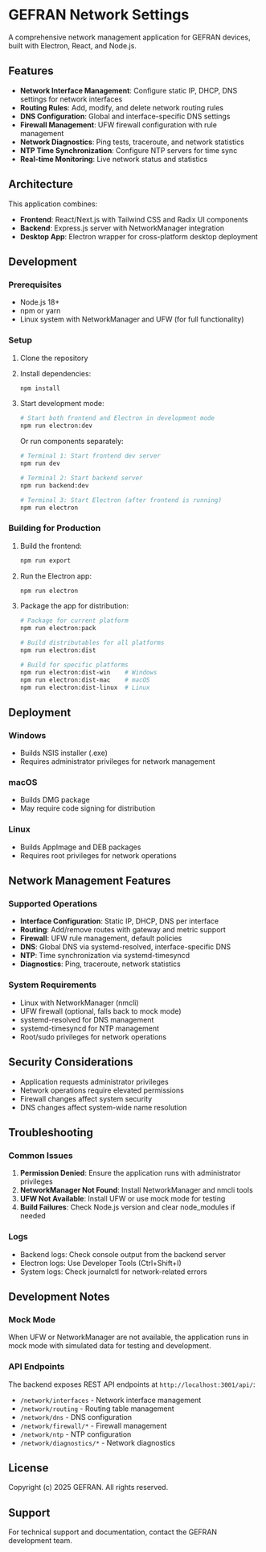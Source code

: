# GEFRAN Network Settings

A comprehensive network management application for GEFRAN devices, built with Electron, React, and Node.js.

## Features

- **Network Interface Management**: Configure static IP, DHCP, DNS settings for network interfaces
- **Routing Rules**: Add, modify, and delete network routing rules
- **DNS Configuration**: Global and interface-specific DNS settings
- **Firewall Management**: UFW firewall configuration with rule management
- **Network Diagnostics**: Ping tests, traceroute, and network statistics
- **NTP Time Synchronization**: Configure NTP servers for time sync
- **Real-time Monitoring**: Live network status and statistics

## Architecture

This application combines:
- **Frontend**: React/Next.js with Tailwind CSS and Radix UI components
- **Backend**: Express.js server with NetworkManager integration
- **Desktop App**: Electron wrapper for cross-platform desktop deployment

## Development

### Prerequisites

- Node.js 18+ 
- npm or yarn
- Linux system with NetworkManager and UFW (for full functionality)

### Setup

1. Clone the repository
2. Install dependencies:
   ```bash
   npm install
   ```

3. Start development mode:
   ```bash
   # Start both frontend and Electron in development mode
   npm run electron:dev
   ```

   Or run components separately:
   ```bash
   # Terminal 1: Start frontend dev server
   npm run dev

   # Terminal 2: Start backend server
   npm run backend:dev

   # Terminal 3: Start Electron (after frontend is running)
   npm run electron
   ```

### Building for Production

1. Build the frontend:
   ```bash
   npm run export
   ```

2. Run the Electron app:
   ```bash
   npm run electron
   ```

3. Package the app for distribution:
   ```bash
   # Package for current platform
   npm run electron:pack

   # Build distributables for all platforms
   npm run electron:dist

   # Build for specific platforms
   npm run electron:dist-win    # Windows
   npm run electron:dist-mac    # macOS
   npm run electron:dist-linux  # Linux
   ```

## Deployment

### Windows
- Builds NSIS installer (.exe)
- Requires administrator privileges for network management

### macOS
- Builds DMG package
- May require code signing for distribution

### Linux
- Builds AppImage and DEB packages
- Requires root privileges for network operations

## Network Management Features

### Supported Operations

- **Interface Configuration**: Static IP, DHCP, DNS per interface
- **Routing**: Add/remove routes with gateway and metric support
- **Firewall**: UFW rule management, default policies
- **DNS**: Global DNS via systemd-resolved, interface-specific DNS
- **NTP**: Time synchronization via systemd-timesyncd
- **Diagnostics**: Ping, traceroute, network statistics

### System Requirements

- Linux with NetworkManager (nmcli)
- UFW firewall (optional, falls back to mock mode)
- systemd-resolved for DNS management
- systemd-timesyncd for NTP management
- Root/sudo privileges for network operations

## Security Considerations

- Application requests administrator privileges
- Network operations require elevated permissions
- Firewall changes affect system security
- DNS changes affect system-wide name resolution

## Troubleshooting

### Common Issues

1. **Permission Denied**: Ensure the application runs with administrator privileges
2. **NetworkManager Not Found**: Install NetworkManager and nmcli tools
3. **UFW Not Available**: Install UFW or use mock mode for testing
4. **Build Failures**: Check Node.js version and clear node_modules if needed

### Logs

- Backend logs: Check console output from the backend server
- Electron logs: Use Developer Tools (Ctrl+Shift+I)
- System logs: Check journalctl for network-related errors

## Development Notes

### Mock Mode

When UFW or NetworkManager are not available, the application runs in mock mode with simulated data for testing and development.

### API Endpoints

The backend exposes REST API endpoints at `http://localhost:3001/api/`:
- `/network/interfaces` - Network interface management
- `/network/routing` - Routing table management
- `/network/dns` - DNS configuration
- `/network/firewall/*` - Firewall management
- `/network/ntp` - NTP configuration
- `/network/diagnostics/*` - Network diagnostics

## License

Copyright (c) 2025 GEFRAN. All rights reserved.

## Support

For technical support and documentation, contact the GEFRAN development team. 